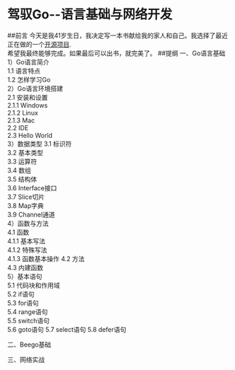 # 驾驭Go--语言基础与网络开发
##前言
  今天是我41岁生日，我决定写一本书献给我的家人和自己。我选择了最近正在做的一个[开源项目](https://github.com/sunnygocms/managementCMS).<br />希望我最终能够完成。如果最后可以出书，就完美了。
##提纲
一、Go语言基础<br />
	1）Go语言简介<br />
		1.1 语言特点<br />
		1.2 怎样学习Go<br />
	2）Go语言环境搭建<br />
		2.1 安装和设置 <br />
			2.1.1 Windows<br />
			2.1.2 Linux <br />
			2.1.3 Mac<br />
		2.2 IDE<br />
		2.3 Hello World<br />
	3）数据类型
		3.1 标识符<br />
		3.2 基本类型<br />
		3.3 运算符<br />
		3.4 数组<br />
		3.5 结构体<br />
		3.6 Interface接口<br />
		3.7 Slice切片<br />
		3.8 Map字典<br />
		3.9 Channel通道<br />
	4）函数与方法<br />
		4.1 函数<br />
			4.1.1 基本写法<br />
			4.1.2 特殊写法<br />
			4.1.3 函数基本操作
		4.2 方法<br />
		4.3 内建函数<br />
	5）基本语句<br />
		5.1 代码块和作用域<br />
		5.2 if语句<br />
		5.3 for语句<br />
		5.4 range语句<br />
		5.5 switch语句<br />
		5.6 goto语句
		5.7 select语句
		5.8 defer语句
		
二、Beego基础<br />
	
三、网络实战<br />